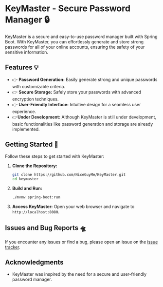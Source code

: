 # KeyMaster - Secure Password Manager 🔒

KeyMaster is a secure and easy-to-use password manager built with Spring Boot. With KeyMaster, you can effortlessly generate and store strong passwords for all of your online accounts, ensuring the safety of your sensitive information.

## Features 💡

- 👉 **Password Generation:** Easily generate strong and unique passwords with customizable criteria.
- 👉 **Secure Storage:** Safely store your passwords with advanced encryption techniques.
- 👉 **User-Friendly Interface:** Intuitive design for a seamless user experience.
- 👉**Under Development:** Although KeyMaster is still under development, basic functionalities like password generation and storage are already implemented.

## Getting Started 🚀

Follow these steps to get started with KeyMaster:

1. **Clone the Repository:**
   ```bash
   git clone https://github.com/NiceGuyMe/KeyMaster.git
   cd keymaster
   ```

2. **Build and Run:**
   ```bash
   ./mvnw spring-boot:run
   ```

3. **Access KeyMaster:**
   Open your web browser and navigate to `http://localhost:8080`.

## Issues and Bug Reports 🛸

If you encounter any issues or find a bug, please open an issue on the [issue tracker](https://github.com/your-username/keymaster/issues).


## Acknowledgments

- KeyMaster was inspired by the need for a secure and user-friendly password manager.

